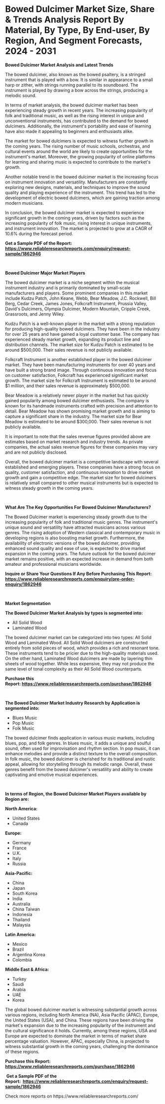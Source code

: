 <p><h1>Bowed Dulcimer Market Size, Share & Trends Analysis Report By Material, By Type, By End-user, By Region, And Segment Forecasts, 2024 - 2031</h1></p><p><strong>Bowed Dulcimer Market Analysis and Latest Trends</strong></p>
<p><p>The bowed dulcimer, also known as the bowed psaltery, is a stringed instrument that is played with a bow. It is similar in appearance to a small harp or zither, with strings running parallel to its soundboard. The instrument is played by drawing a bow across the strings, producing a melodic sound.</p><p>In terms of market analysis, the bowed dulcimer market has been experiencing steady growth in recent years. The increasing popularity of folk and traditional music, as well as the rising interest in unique and unconventional instruments, has contributed to the demand for bowed dulcimers. Additionally, the instrument's portability and ease of learning have also made it appealing to beginners and enthusiasts alike.</p><p>The market for bowed dulcimers is expected to witness further growth in the coming years. The rising number of music schools, orchestras, and cultural events around the world are likely to create opportunities for the instrument's market. Moreover, the growing popularity of online platforms for learning and sharing music is expected to contribute to the market's growth.</p><p>Another notable trend in the bowed dulcimer market is the increasing focus on instrument innovation and versatility. Manufacturers are constantly exploring new designs, materials, and techniques to improve the sound quality and playing experience of the instrument. This trend has led to the development of electric bowed dulcimers, which are gaining traction among modern musicians.</p><p>In conclusion, the bowed dulcimer market is expected to experience significant growth in the coming years, driven by factors such as the increasing popularity of folk music, rising interest in unique instruments, and instrument innovation. The market is projected to grow at a CAGR of 10.6% during the forecast period.</p></p>
<p><strong>Get a Sample PDF of the Report:&nbsp; <a href="https://www.reliableresearchreports.com/enquiry/request-sample/1862946">https://www.reliableresearchreports.com/enquiry/request-sample/1862946</a></strong></p>
<p>&nbsp;</p>
<p><strong>Bowed Dulcimer Major Market Players</strong></p>
<p><p>The bowed dulcimer market is a niche segment within the musical instrument industry and is primarily dominated by small-scale manufacturers and players. Some prominent companies in this market include Kudzu Patch, John Keane, Webb, Bear Meadow, J.C. Rockwell, Bill Berg, Cedar Creek, James Jones, Folkcraft Instrument, Prussia Valley, David's Dulcimers, Olympia Dulcimer, Modern Mountain, Cripple Creek, Grassroots, and Jenny Wiley.</p><p>Kudzu Patch is a well-known player in the market with a strong reputation for producing high-quality bowed dulcimers. They have been in the industry for over 25 years and have gained a loyal customer base. The company has experienced steady market growth, expanding its product line and distribution channels. The market size for Kudzu Patch is estimated to be around $500,000. Their sales revenue is not publicly available.</p><p>Folkcraft Instrument is another established player in the bowed dulcimer market. They have been manufacturing instruments for over 40 years and have built a strong brand image. Through continuous innovation and focus on customer satisfaction, Folkcraft has experienced significant market growth. The market size for Folkcraft Instrument is estimated to be around $1 million, and their sales revenue is approximately $500,000.</p><p>Bear Meadow is a relatively newer player in the market but has quickly gained popularity among bowed dulcimer enthusiasts. The company is known for its handmade instruments crafted with precision and attention to detail. Bear Meadow has shown promising market growth and is aiming to capture a significant share in the industry. The market size for Bear Meadow is estimated to be around $300,000. Their sales revenue is not publicly available.</p><p>It is important to note that the sales revenue figures provided above are estimates based on market research and industry trends. As private companies, the actual sales revenue figures for these companies may vary and are not publicly disclosed.</p><p>Overall, the bowed dulcimer market is a competitive landscape with several established and emerging players. These companies have a strong focus on quality, customer satisfaction, and continuous innovation to drive market growth and gain a competitive edge. The market size for bowed dulcimers is relatively small compared to other musical instruments but is expected to witness steady growth in the coming years.</p></p>
<p>&nbsp;</p>
<p><strong>What Are The Key Opportunities For Bowed Dulcimer Manufacturers?</strong></p>
<p><p>The Bowed Dulcimer market is experiencing steady growth due to the increasing popularity of folk and traditional music genres. The instrument's unique sound and versatility have attracted musicians across various genres. The rising adoption of Western classical and contemporary music in developing regions is also boosting market growth. Furthermore, the availability of electronic versions of the bowed dulcimer, providing enhanced sound quality and ease of use, is expected to drive market expansion in the coming years. The future outlook for the bowed dulcimer market remains positive, with an expected increase in demand from both amateur and professional musicians worldwide.</p></p>
<p><strong>Inquire or Share Your Questions If Any Before Purchasing This Report: <a href="https://www.reliableresearchreports.com/enquiry/pre-order-enquiry/1862946">https://www.reliableresearchreports.com/enquiry/pre-order-enquiry/1862946</a></strong></p>
<p>&nbsp;</p>
<p><strong>Market Segmentation</strong></p>
<p><strong>The Bowed Dulcimer Market Analysis by types is segmented into:</strong></p>
<p><ul><li>All Solid Wood</li><li>Laminated Wood</li></ul></p>
<p><p>The bowed dulcimer market can be categorized into two types: All Solid Wood and Laminated Wood. All Solid Wood dulcimers are constructed entirely from solid pieces of wood, which provides a rich and resonant tone. These instruments tend to be pricier due to the high-quality materials used. On the other hand, Laminated Wood dulcimers are made by layering thin sheets of wood together. While less expensive, they may not produce the same level of tonal complexity as their All Solid Wood counterparts.</p></p>
<p><strong>Purchase this Report:&nbsp;<a href="https://www.reliableresearchreports.com/purchase/1862946">https://www.reliableresearchreports.com/purchase/1862946</a></strong></p>
<p>&nbsp;</p>
<p><strong>The Bowed Dulcimer Market Industry Research by Application is segmented into:</strong></p>
<p><ul><li>Blues Music</li><li>Pop Music</li><li>Folk Music</li></ul></p>
<p><p>The bowed dulcimer finds application in various music markets, including blues, pop, and folk genres. In blues music, it adds a unique and soulful sound, often used for improvisation and rhythm section. In pop music, it can enhance melodies and provide a distinct texture to the overall composition. In folk music, the bowed dulcimer is cherished for its traditional and rustic appeal, allowing for storytelling through its melodic range. Overall, these genres benefit from the bowed dulcimer's versatility and ability to create captivating and emotive musical experiences.</p></p>
<p>&nbsp;</p>
<p><strong>In terms of Region, the Bowed Dulcimer Market Players available by Region are:</strong></p>
<p>
    <p> <strong> North America: </strong>
        <ul>
            <li>United States</li>
            <li>Canada</li>
        </ul>
        </p> 
    <p> <strong> Europe: </strong>
        <ul>
            <li>Germany</li>
            <li>France</li>
            <li>U.K.</li>
            <li>Italy</li>
            <li>Russia</li>
        </ul>
        </p> 
    <p> <strong> Asia-Pacific: </strong>
        <ul>
            <li>China</li>
            <li>Japan</li>
            <li>South Korea</li>
            <li>India</li>
            <li>Australia</li>
            <li>China Taiwan</li>
            <li>Indonesia</li>
            <li>Thailand</li>
            <li>Malaysia</li>
        </ul>
        </p> 
    <p> <strong> Latin America: </strong>
        <ul>
            <li>Mexico</li>
            <li>Brazil</li>
            <li>Argentina Korea</li>
            <li>Colombia</li>
        </ul>
        </p> 
    <p> <strong> Middle East & Africa: </strong>
        <ul>
            <li>Turkey</li>
            <li>Saudi</li>
            <li>Arabia</li>
            <li>UAE</li>
            <li>Korea</li>
        </ul>
    </p>
    </p>
<p><p>The global bowed dulcimer market is witnessing substantial growth across various regions, including North America (NA), Asia Pacific (APAC), Europe, the United States (USA), and China. These regions have been driving the market's expansion due to the increasing popularity of the instrument and the cultural significance it holds. Currently, among these regions, USA and Europe are expected to dominate the market in terms of market share percentage valuation. However, APAC, especially China, is projected to witness substantial growth in the coming years, challenging the dominance of these regions.</p></p>
<p><strong>Purchase this Report: <a href="https://www.reliableresearchreports.com/purchase/1862946">https://www.reliableresearchreports.com/purchase/1862946</a></strong></p>
<p>&nbsp;<strong>Get a Sample PDF of the Report:&nbsp;&nbsp;<a href="https://www.reliableresearchreports.com/enquiry/request-sample/1862946">https://www.reliableresearchreports.com/enquiry/request-sample/1862946</a></strong></p>
<p><strong></strong></p>
<p>Check more reports on https://www.reliableresearchreports.com/</p>